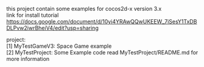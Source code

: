 this project contain some examples for cocos2d-x version 3.x <br />
link for install tutorial https://docs.google.com/document/d/10yi4YRAwQQwUKEEW_7iSesY1TxDBDLPvw2iwrBheiV4/edit?usp=sharing

project: <br />
[1] MyTestGameV3: Space Game example <br />
[2] MyTestProject: Some Example code read MyTestProject/README.md for more information <br />
